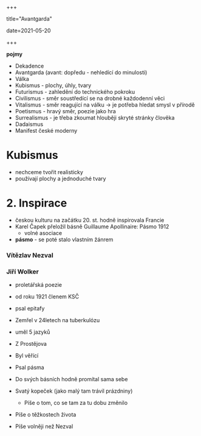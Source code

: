 +++

title="Avantgarda"

date=2021-05-20

+++

**pojmy**

- Dekadence
- Avantgarda (avant: dopředu - nehledící do minulosti)
- Válka
- Kubismus - plochy, úhly, tvary
- Futurismus - zahledění do technického pokroku
- Civilismus - směr soustředící se na drobné každodenní věci
- Vitalismus - směr reagující na válku $\to$ je potřeba hledat smysl v přírodě
- Poetismus - hravý směr, poezie jako hra
- Surrealismus - je třeba zkoumat hlouběji skryté stránky člověka
- Dadaismus
- Manifest české moderny 

# Kubismus

- nechceme tvořit realisticky
- používají plochy a jednoduché tvary

# 2. Inspirace

- českou kulturu na začátku 20. st. hodně inspirovala Francie
- Karel Čapek přeložil básně Guillaume Apollinaire: Pásmo 1912
  - volné asociace
- **pásmo** - se poté stalo vlastním žánrem

### Vítězlav Nezval

### Jiří Wolker

- proletářská poezie
- od roku 1921 členem KSČ
- psal epitafy
- Zemřel v 24letech na tuberkulózu
- uměl 5 jazyků
- Z Prostějova
- Byl věřící
- Psal pásma

- Do svých básních hodně promítal sama sebe
- Svatý kopeček (jako malý tam trávil prázdniny)
  - Píše o tom, co se tam za tu dobu změnilo
- Píše o těžkostech života
- Píše volněji než Nezval